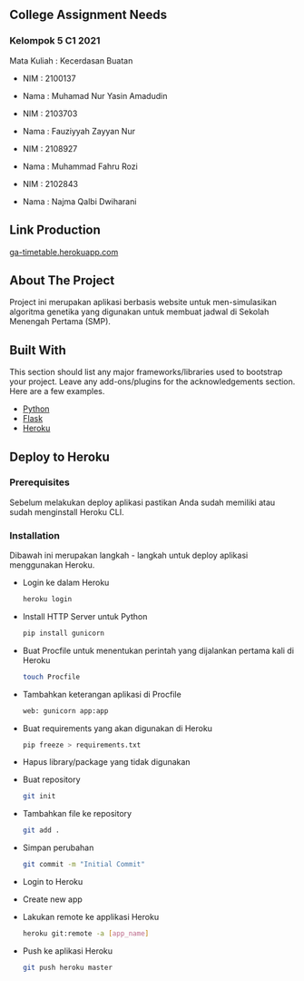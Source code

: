 ## College Assignment Needs

### Kelompok 5 C1 2021

Mata Kuliah : Kecerdasan Buatan


- NIM : 2100137
- Nama : Muhamad Nur Yasin Amadudin


- NIM : 2103703
- Nama : Fauziyyah Zayyan Nur


- NIM : 2108927
- Nama : Muhammad Fahru Rozi


- NIM : 2102843
- Nama : Najma Qalbi Dwiharani

## Link Production

[ga-timetable.herokuapp.com](https://ga-timetable.herokuapp.com/)

## About The Project

Project ini merupakan aplikasi berbasis website untuk men-simulasikan algoritma genetika yang digunakan untuk membuat jadwal di Sekolah Menengah Pertama (SMP).

## Built With

This section should list any major frameworks/libraries used to bootstrap your project. Leave any add-ons/plugins for the acknowledgements section. Here are a few examples.

* [Python](https://www.python.org/)
* [Flask](https://flask.palletsprojects.com/en/2.2.x/)
* [Heroku](https://www.heroku.com/)

## Deploy to Heroku

### Prerequisites

Sebelum melakukan deploy aplikasi pastikan Anda sudah memiliki atau sudah menginstall Heroku CLI.

### Installation

Dibawah ini merupakan langkah - langkah untuk deploy aplikasi menggunakan Heroku.

- Login ke dalam Heroku

   ```sh
   heroku login
   ```

- Install HTTP Server untuk Python

   ```sh
   pip install gunicorn
   ```

- Buat Procfile untuk menentukan perintah yang dijalankan pertama kali di Heroku

   ```sh
   touch Procfile
   ```

- Tambahkan keterangan aplikasi di Procfile

   ```sh
   web: gunicorn app:app
   ```

- Buat requirements yang akan digunakan di Heroku

   ```sh
   pip freeze > requirements.txt
   ```

- Hapus library/package yang tidak digunakan

- Buat repository

   ```sh
   git init
   ```

- Tambahkan file ke repository

   ```sh
   git add .
   ```

- Simpan perubahan

   ```sh
   git commit -m "Initial Commit"
   ```

- Login to Heroku

- Create new app

- Lakukan remote ke applikasi Heroku

   ```sh
   heroku git:remote -a [app_name]
   ```

- Push ke aplikasi Heroku

   ```sh
   git push heroku master
   ```